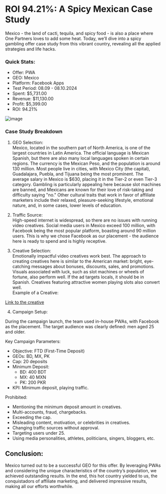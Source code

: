 # ROI 94.21%: A Spicy Mexican Case Study

Mexico \- the land of cacti, tequila, and spicy food \- is also a place where One Partners loves to add some heat. Today, we’ll dive into a spicy gambling offer case study from this vibrant country, revealing all the applied strategies and life hacks.  

### Quick Stats:

* Offer: PWA  
* GEO: Mexico  
* Platform: Facebook Apps  
* Test Period: 08.09 \- 08.10.2024  
* Spent: $5,731.00  
* Revenue: $11,130.00  
* Profit: $5,399.00  
* ROI: 94.21%

![image](/img/6.3/image1.webp)

### Case Study Breakdown

1. GEO Selection:  
Mexico, located in the southern part of North America, is one of the largest countries in Latin America. The official language is Mexican Spanish, but there are also many local languages spoken in certain regions. The currency is the Mexican Peso, and the population is around 130 million. Most people live in cities, with Mexico City (the capital), Guadalajara, Puebla, and Tijuana being the most prominent.
The average salary in Mexico is $630, placing it in the Tier-2 or even Tier-3 category. Gambling is particularly appealing here because slot machines are banned, and Mexicans are known for their love of risk-taking and difficulty saying "no." Other cultural traits that work in favor of affiliate marketers include their relaxed, pleasure-seeking lifestyle, emotional nature, and, in some cases, lower levels of education.  

2. Traffic Source:  
High-speed internet is widespread, so there are no issues with running video creatives. Social media users in Mexico exceed 100 million, with Facebook being the most popular platform, boasting around 90 million users. This is why we chose Facebook as our placement \- the audience here is ready to spend and is highly receptive.

3. Creative Selection:  
Emotionally impactful video creatives work best. The approach to creating creatives here is similar to the American market: bright, eye-catching messages about bonuses, discounts, sales, and promotions. 
Visuals associated with luck, such as slot machines or wheels of fortune, also perform well. If the ad targets locals, it should be in Spanish. Creatives featuring attractive women playing slots also convert well.  
Example of a Creative:

[Link to the creative](https://uaff.media/wp-content/uploads/2024/10/kreatyv.mp4)  

4. Campaign Setup:

During the campaign launch, the team used in-house PWAs, with Facebook as the placement. The target audience was clearly defined: men aged 25 and older.

Key Campaign Parameters:

* Objective: FTD (First-Time Deposit)  
* GEOs: BD, MX, PK  
* Cap: 20 deposits  
* Minimum Deposit:  
  * BD: 400 BDT  
  * MX: 40 MXN  
  * PK: 200 PKR  
* KPI: Minimum deposit, playing traffic.

Prohibited:

* Mentioning the minimum deposit amount in creatives.  
* Multi-accounts, fraud, chargebacks.  
* Exceeding the cap.  
* Misleading content, motivation, or celebrities in creatives.  
* Changing traffic sources without approval.  
* Targeting users under 25\.  
* Using media personalities, athletes, politicians, singers, bloggers, etc.

## Conclusion:

Mexico turned out to be a successful GEO for this offer. By leveraging PWAs and considering the unique characteristics of the country’s population, we achieved outstanding results. In the end, this hot country yielded to us, the conquistadors of affiliate marketing, and delivered impressive results, making all our efforts worthwhile.  